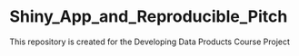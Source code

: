 # Shiny_App_and_Reproducible_Pitch
This repository is created for the Developing Data Products Course Project
